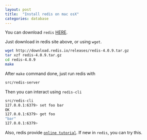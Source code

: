 ```yaml
---
layout: post
title:  "Install redis on mac osX"
categories: database
---
```



You can download `redis` [HERE](https://redis.io/download).

Just download in redis site above, or using `wget`.


```bash
wget http://download.redis.io/releases/redis-4.0.9.tar.gz
tar xzf redis-4.0.9.tar.gz
cd redis-4.0.9
make
```

After `make` command done, just run redis with

```bash
src/redis-server
```

Then you can interact using `redis-cli`

```bash
src/redis-cli
127.0.0.1:6379> set foo bar
OK
127.0.0.1:6379> get foo
"bar"
127.0.0.1:6379>
```


Also, redis provide [`online tutorial`](http://try.redis.io/). If new in `redis`, you can try this.
